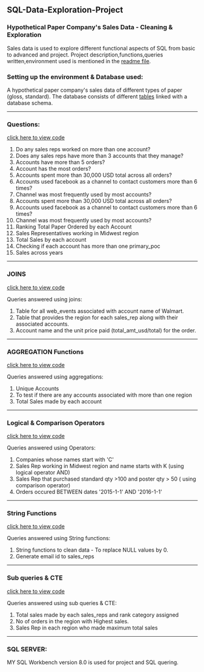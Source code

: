 ## SQL-Data-Exploration-Project

### Hypothetical Paper Company's Sales Data - Cleaning &amp; Exploration

Sales data is used to explore different functional aspects of SQL from basic to advanced and project.
Project description,functions,queries written,environment used is mentioned in the [readme file](https://github.com/PranathiYarravalli20/SQL-Data-Exploration-Project/blob/main/README.md).

### Setting up the environment & Database used:

A hypothetical paper company's sales data of different types of paper (gloss, standard). The database consists of different [tables](https://github.com/PranathiYarravalli20/SQL-Data-Exploration-Project/tree/main/data) linked with a database schema.

-------------------------------------------------------------------------------------------------------------------------------------------------------------
### Questions:
[click here to view code](https://github.com/PranathiYarravalli20/SQL-Data-Exploration-Project/blob/main/Queries.sql)
1. Do any sales reps worked on more than one account?
2. Does any sales reps have more than 3 accounts that they manage?
3. Accounts have more than 5 orders?
4. Account has the most orders?
5. Accounts spent more than 30,000 USD total across all orders?
6. Accounts used facebook as a channel to contact customers more than 6 times?
7. Channel was most frequently used by most accounts?
5. Accounts spent more than 30,000 USD total across all orders?
6. Accounts used facebook as a channel to contact customers more than 6 times?
7. Channel was most frequently used by most accounts?
8. Ranking Total Paper Ordered by each Account
9. Sales Representatives working in Midwest region
10. Total Sales by each account
11. Checking if each account has more than one primary_poc
12. Sales across years

-------------------------------------------------------------------------------------------------------------------------------------------------------------
### JOINS
[click here to view code](https://github.com/PranathiYarravalli20/SQL-Data-Exploration-Project/blob/main/JOINS.sql)

Queries answered using joins:
1. Table for all web_events associated with account name of Walmart.
2. Table that provides the region for each sales_rep along with their associated accounts.
3. Account name and the unit price paid (total_amt_usd/total) for the order.

-------------------------------------------------------------------------------------------------------------------------------------------------------------
### AGGREGATION Functions
[click here to view code](https://github.com/PranathiYarravalli20/SQL-Data-Exploration-Project/blob/main/AGGREGATIONS.sql)

Queries answered using aggregations:
1. Unique Accounts
2. To test if there are any accounts associated with more than one region
3. Total Sales made by each account

-------------------------------------------------------------------------------------------------------------------------------------------------------------
### Logical & Comparison Operators
[click here to view code](https://github.com/PranathiYarravalli20/SQL-Data-Exploration-Project/blob/main/Logical%20&%20Comparison%20Operators.sql)

Queries answered using Operators:
1. Companies whose names start with 'C'
2. Sales Rep working in Midwest region and name starts with K (using logical operator AND)
3. Sales Rep that purchased standard qty >100 and poster qty > 50 ( using comparison operator)
4. Orders occured BETWEEN dates '2015-1-1' AND '2016-1-1'

-------------------------------------------------------------------------------------------------------------------------------------------------------------
### String Functions
[click here to view code](https://github.com/PranathiYarravalli20/SQL-Data-Exploration-Project/blob/main/String%20Functions.sql)

Queries answered using String functions:
1. String functions to clean data - To replace NULL values by 0.
2. Generate email id to sales_reps

-------------------------------------------------------------------------------------------------------------------------------------------------------------
### Sub queries & CTE
[click here to view code](https://github.com/PranathiYarravalli20/SQL-Data-Exploration-Project/blob/main/Sub%20Queries%20&%20CTE.sql)

Queries answered using sub queries & CTE:
1. Total sales made by each sales_reps and rank category assigned
2. No of orders in the region with Highest sales.
3. Sales Rep in each region who made maximum total sales

-------------------------------------------------------------------------------------------------------------------------------------------------------------
### SQL SERVER:
MY SQL Workbench version 8.0 is used for project and SQL quering.
